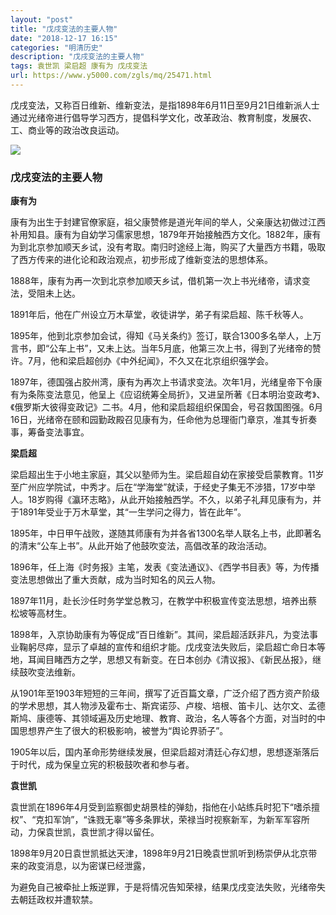 ```yaml
---
layout: "post"
title: "戊戌变法的主要人物"
date: "2018-12-17 16:15"
categories: "明清历史"
description: "戊戌变法的主要人物"
tags: 袁世凯 梁启超 康有为 戊戌变法
url: https://www.y5000.com/zgls/mq/25471.html
---
```






戊戌变法，又称百日维新、维新变法，是指1898年6月11日至9月21日维新派人士通过光绪帝进行倡导学习西方，提倡科学文化，改革政治、教育制度，发展农、工、商业等的政治改良运动。

![](https://img.y5000.com/uploads/allimg/170912/8-1F91216245L52.jpg)

###  戊戌变法的主要人物

**康有为**

康有为出生于封建官僚家庭，祖父康赞修是道光年间的举人，父亲康达初做过江西补用知县。康有为自幼学习儒家思想，1879年开始接触西方文化。1882年，康有为到北京参加顺天乡试，没有考取。南归时途经上海，购买了大量西方书籍，吸取了西方传来的进化论和政治观点，初步形成了维新变法的思想体系。

1888年，康有为再一次到北京参加顺天乡试，借机第一次上书光绪帝，请求变法，受阻未上达。

1891年后，他在广州设立万木草堂，收徒讲学，弟子有梁启超、陈千秋等人。

1895年，他到北京参加会试，得知《马关条约》签订，联合1300多名举人，上万言书，即“公车上书”，又未上达。当年5月底，他第三次上书，得到了光绪帝的赞许。7月，他和梁启超创办《中外纪闻》，不久又在北京组织强学会。

1897年，德国强占胶州湾，康有为再次上书请求变法。次年1月，光绪皇帝下令康有为条陈变法意见，他呈上《应诏统筹全局折》，又进呈所著《日本明治变政考》、《俄罗斯大彼得变政记》二书。4月，他和梁启超组织保国会，号召救国图强。6月16日，光绪帝在颐和园勤政殿召见康有为，任命他为总理衙门章京，准其专折奏事，筹备变法事宜。

**梁启超**

梁启超出生于小地主家庭，其父以塾师为生。梁启超自幼在家接受启蒙教育。11岁至广州应学院试，中秀才。后在“学海堂”就读，于经史子集无不涉猎，17岁中举人。18岁购得《瀛环志略》，从此开始接触西学。不久，以弟子礼拜见康有为，并于1891年受业于万木草堂，其“一生学问之得力，皆在此年”。

1895年，中日甲午战败，遂随其师康有为并各省1300名举人联名上书，此即著名的清末“公车上书”。从此开始了他鼓吹变法，高倡改革的政治活动。

1896年，任上海《时务报》主笔，发表《变法通议》、《西学书目表》等，为传播变法思想做出了重大贡献，成为当时知名的风云人物。

1897年11月，赴长沙任时务学堂总教习，在教学中积极宣传变法思想，培养出蔡松坡等高材生。

1898年，入京协助康有为等促成“百日维新”。其间，梁启超活跃非凡，为变法事业鞠躬尽瘁，显示了卓越的宣传和组织才能。戊戌变法失败后，梁启超亡命日本等地，耳闻目睹西方之学，思想又有新变。在日本创办《清议报》、《新民丛报》，继续鼓吹变法维新。

从1901年至1903年短短的三年间，撰写了近百篇文章，广泛介绍了西方资产阶级的学术思想，其人物涉及霍布士、斯宾诺莎、卢梭、培根、笛卡儿、达尔文、孟德斯鸠、康德等、其领域遍及历史地理、教育、政治，名人等各个方面，对当时的中国思想界产生了很大的积极影响，被誉为“舆论界骄子”。

1905年以后，国内革命形势继续发展，但梁启超对清廷心存幻想，思想逐渐落后于时代，成为保皇立宪的积极鼓吹者和参与者。

**袁世凯**

袁世凯在1896年4月受到监察御史胡景桂的弹劾，指他在小站练兵时犯下“嗜杀擅权”、“克扣军饷”，“诛戮无辜”等多条罪状，荣禄当时视察新军，为新军军容所动，力保袁世凯，袁世凯才得以留任。

1898年9月20日袁世凯抵达天津，1898年9月21日晚袁世凯听到杨崇伊从北京带来的政变消息，以为密谋已经泄露，

为避免自己被牵扯上叛逆罪，于是将情况告知荣禄，结果戊戌变法失败，光绪帝失去朝廷政权并遭软禁。

